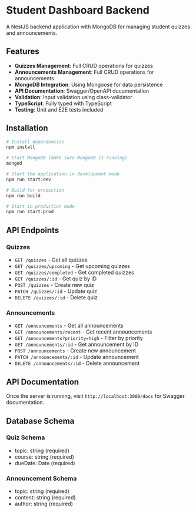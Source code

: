 # Student Dashboard Backend

A NestJS backend application with MongoDB for managing student quizzes and announcements.

## Features

- **Quizzes Management**: Full CRUD operations for quizzes
- **Announcements Management**: Full CRUD operations for announcements
- **MongoDB Integration**: Using Mongoose for data persistence
- **API Documentation**: Swagger/OpenAPI documentation
- **Validation**: Input validation using class-validator
- **TypeScript**: Fully typed with TypeScript
- **Testing**: Unit and E2E tests included

## Installation

```bash
# Install dependencies
npm install

# Start MongoDB (make sure MongoDB is running)
mongod

# Start the application in development mode
npm run start:dev

# Build for production
npm run build

# Start in production mode
npm run start:prod
```

## API Endpoints

### Quizzes
- `GET /quizzes` - Get all quizzes
- `GET /quizzes/upcoming` - Get upcoming quizzes
- `GET /quizzes/completed` - Get completed quizzes
- `GET /quizzes/:id` - Get quiz by ID
- `POST /quizzes` - Create new quiz
- `PATCH /quizzes/:id` - Update quiz
- `DELETE /quizzes/:id` - Delete quiz

### Announcements
- `GET /announcements` - Get all announcements
- `GET /announcements/recent` - Get recent announcements
- `GET /announcements?priority=high` - Filter by priority
- `GET /announcements/:id` - Get announcement by ID
- `POST /announcements` - Create new announcement
- `PATCH /announcements/:id` - Update announcement
- `DELETE /announcements/:id` - Delete announcement

## API Documentation

Once the server is running, visit `http://localhost:3000/docs` for Swagger documentation.

## Database Schema

### Quiz Schema
- topic: string (required)
- course: string (required)
- dueDate: Date (required)

### Announcement Schema
- topic: string (required)
- content: string (required)
- author: string (required)
